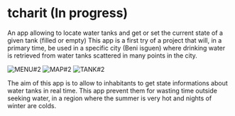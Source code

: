 # tcharit (In progress)
An app allowing to locate water tanks and get or set the current state of a given tank (filled or empty)
This app is a first try of a project that will, in a primary time, be used in a specific city (Beni isguen) where drinking water is retrieved from water tanks scattered in many points in the city.

![MENU#2](https://github.com/user-attachments/assets/8caa0e79-45cc-4b02-8f5b-cc8836fb2d9e)
![MAP#2](https://github.com/user-attachments/assets/1b47d67f-0c3a-4e42-ae27-dcf534d038f0)
![TANK#2](https://github.com/user-attachments/assets/6aeb251a-0f1b-40d0-abd4-d2055faa09c4)

The aim of this app is to allow to inhabitants to get state informations about water tanks in real time.
This app prevent them for wasting time outside seeking water, in a region where the summer is very hot and nights of winter are colds.
